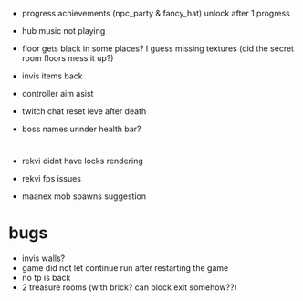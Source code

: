 * progress achievements (npc_party & fancy_hat) unlock after 1 progress
* hub music not playing

* floor gets black in some places? I guess missing textures (did the secret room floors mess it up?)
* invis items back

* controller aim asist
* twitch chat reset leve after death
* boss names unnder health bar?

#

* rekvi didnt have locks rendering
* rekvi fps issues

* maanex mob spawns suggestion

# bugs
* invis walls?
* game did not let continue run after restarting the game
* no tp is back
* 2 treasure rooms (with brick? can block exit somehow??)
